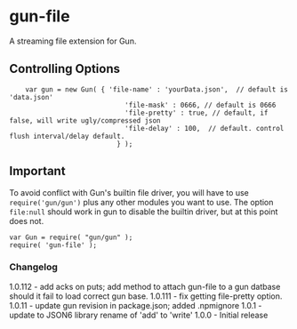 # gun-file

A streaming file extension for Gun.

## Controlling Options

```
	var gun = new Gun( { 'file-name' : 'yourData.json',  // default is 'data.json'
                             'file-mask' : 0666, // default is 0666
                             'file-pretty' : true, // default, if false, will write ugly/compressed json
                             'file-delay' : 100,  // default. control flush interval/delay default.
                           } );

```

## Important

To avoid conflict with Gun's builtin file driver, you will have to use ```require('gun/gun')``` plus any other modules you want to use.
The option ```file:null``` should work in gun to disable the builtin driver, but at this point does not.

```
var Gun = require( "gun/gun" );
require( 'gun-file' );
```



### Changelog
1.0.112 - add acks on puts; add method to attach gun-file to a gun datbase should it fail to load correct gun base.
1.0.111 - fix getting file-pretty option.
1.0.11 - update gun revision in package.json; added .npmignore 
1.0.1 - update to JSON6 library rename of 'add' to 'write'
1.0.0 - Initial release